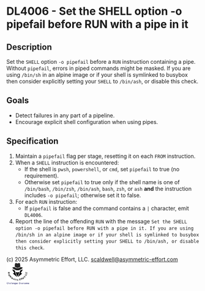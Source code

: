 # DL4006 - Set the SHELL option -o pipefail before RUN with a pipe in it

## Description
Set the `SHELL` option `-o pipefail` before a `RUN` instruction containing a pipe. Without `pipefail`, errors in piped commands might be masked. If you are using `/bin/sh` in an alpine image or if your shell is symlinked to busybox then consider explicitly setting your `SHELL` to `/bin/ash`, or disable this check.

## Goals
- Detect failures in any part of a pipeline.
- Encourage explicit shell configuration when using pipes.

## Specification
1. Maintain a `pipefail` flag per stage, resetting it on each `FROM` instruction.
2. When a `SHELL` instruction is encountered:
   - If the shell is `pwsh`, `powershell`, or `cmd`, set `pipefail` to true (no requirement).
   - Otherwise set `pipefail` to true only if the shell name is one of `/bin/bash`, `/bin/zsh`, `/bin/ash`, `bash`, `zsh`, or `ash` **and** the instruction includes `-o pipefail`; otherwise set it to false.
3. For each `RUN` instruction:
   - If `pipefail` is false and the command contains a `|` character, emit `DL4006`.
4. Report the line of the offending `RUN` with the message `Set the SHELL option -o pipefail before RUN with a pipe in it. If you are using /bin/sh in an alpine image or if your shell is symlinked to busybox then consider explicitly setting your SHELL to /bin/ash, or disable this check`.

(c) 2025 Asymmetric Effort, LLC. <scaldwell@asymmetric-effort.com>
[<img src="../img/asymmetric-effort.png" alt="Asymmetric Effort logo" width="60" height="60">](https://asymmetric-effort.com/)
